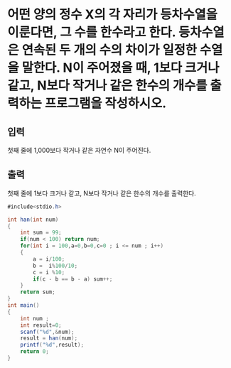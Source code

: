 # 어떤 양의 정수 X의 각 자리가 등차수열을 이룬다면, 그 수를 한수라고 한다. 등차수열은 연속된 두 개의 수의 차이가 일정한 수열을 말한다. N이 주어졌을 때, 1보다 크거나 같고, N보다 작거나 같은 한수의 개수를 출력하는 프로그램을 작성하시오. 

## 입력

첫째 줄에 1,000보다 작거나 같은 자연수 N이 주어진다.

## 출력
첫째 줄에 1보다 크거나 같고, N보다 작거나 같은 한수의 개수를 출력한다.

```java
#include<stdio.h>

int han(int num)
{
    int sum = 99;
    if(num < 100) return num;
    for(int i = 100,a=0,b=0,c=0 ; i <= num ; i++)
    {
        a = i/100;
        b =  i%100/10;
        c = i %10;
        if(c - b == b - a) sum++;
    }
    return sum;
}
int main()
{
    int num ;
    int result=0;
    scanf("%d",&num);
    result = han(num);
    printf("%d",result);
    return 0;
}
```